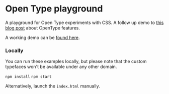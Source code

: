 # Open Type playground
A playground for Open Type experiments with CSS. A follow up demo to [this blog post](http://blog.ricardofilipe.com) about OpenType features.

A working demo can be [found here](open-type.surge.sh).

### Locally

You can run these examples locally, but please note that the custom typefaces won't be available under any other domain.

`npm install`
`npm start`

Alternatively, launch the `index.html` manually.
